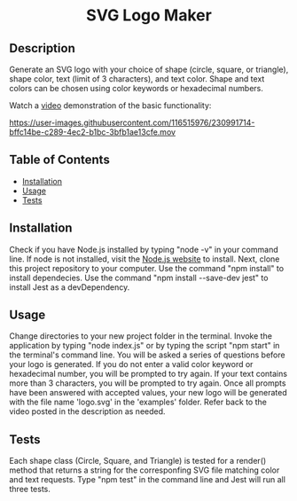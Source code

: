 <div align="center">
  
  # SVG Logo Maker

  
</div>

## Description

Generate an SVG logo with your choice of shape (circle, square, or triangle), shape color, text (limit of 3 characters), and text color. Shape and text colors can be chosen using color keywords or hexadecimal numbers.

Watch a [video](https://drive.google.com/file/d/1A2VQhiCqFQlFh11n5yiMDAyEuMMRMyon/view?usp=sharing) demonstration of the basic functionality:

https://user-images.githubusercontent.com/116515976/230991714-bffc14be-c289-4ec2-b1bc-3bfb1ae13cfe.mov

## Table of Contents

* [Installation](#installation)
* [Usage](#usage)
* [Tests](#tests)

## Installation

Check if you have Node.js installed by typing "node -v" in your command line. If node is not installed, visit the [Node.js website](https://nodejs.org/en) to install. Next, clone this project repository to your computer. Use the command "npm install" to install dependecies. Use the command "npm install --save-dev jest" to install Jest as a devDependency.

## Usage

Change directories to your new project folder in the terminal. Invoke the application by typing "node index.js" or by typing the script "npm start" in the terminal's command line. You will be asked a series of questions before your logo is generated. If you do not enter a valid color keyword or hexadecimal number, you will be prompted to try again. If your text contains more than 3 characters, you will be prompted to try again. Once all prompts have been answered with accepted values, your new logo will be generated with the file name 'logo.svg' in the 'examples' folder. Refer back to the video posted in the description as needed.





## Tests
Each shape class (Circle, Square, and Triangle) is tested for a render() method that returns a string for the corresponfing SVG file matching color and text requests. Type "npm test" in the command line and Jest will run all three tests.



